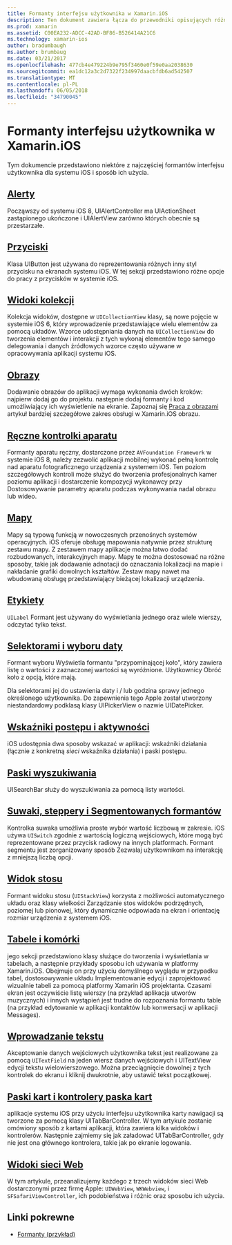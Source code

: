 ```yaml
---
title: Formanty interfejsu użytkownika w Xamarin.iOS
description: Ten dokument zawiera łącza do przewodniki opisujących różne iOS formantów interfejsu użytkownika dostępne dla deweloperów platformy Xamarin.iOS. Połączonej zawartości w tym artykule omówiono alerty, przyciski widokiem kolekcji, obrazy, ręczne aparatu formantów, mapy, etykiety, selektorami, wyboru daty i więcej.
ms.prod: xamarin
ms.assetid: C00EA232-ADCC-42AD-BF86-B526414A21C6
ms.technology: xamarin-ios
author: bradumbaugh
ms.author: brumbaug
ms.date: 03/21/2017
ms.openlocfilehash: 477cb4e479224b9e795f3460e0f59e0aa2038630
ms.sourcegitcommit: ea1dc12a3c2d7322f234997daacbfdb6ad542507
ms.translationtype: MT
ms.contentlocale: pl-PL
ms.lasthandoff: 06/05/2018
ms.locfileid: "34790045"
---
```

# <a name="user-interface-controls-in-xamarinios"></a>Formanty interfejsu użytkownika w Xamarin.iOS

Tym dokumencie przedstawiono niektóre z najczęściej formantów interfejsu użytkownika dla systemu iOS i sposób ich użycia.

## <a name="alertsalertsmd"></a>[Alerty](alerts.md)

Począwszy od systemu iOS 8, UIAlertController ma UIActionSheet zastąpionego ukończone i UIAlertView zarówno których obecnie są przestarzałe.

## <a name="buttonsbuttonsmd"></a>[Przyciski](buttons.md)

Klasa UIButton jest używana do reprezentowania różnych inny styl przycisku na ekranach systemu iOS. W tej sekcji przedstawiono różne opcje do pracy z przycisków w systemie iOS.

## <a name="collection-viewsuicollectionviewmd"></a>[Widoki kolekcji](uicollectionview.md)

Kolekcja widoków, dostępne w `UICollectionView` klasy, są nowe pojęcie w systemie iOS 6, który wprowadzenie przedstawiające wielu elementów za pomocą układów. Wzorce udostępniania danych na `UICollectionView` do tworzenia elementów i interakcji z tych wykonaj elementów tego samego delegowania i danych źródłowych wzorce często używane w opracowywania aplikacji systemu iOS.

## <a name="imagesimagemd"></a>[Obrazy](image.md)

Dodawanie obrazów do aplikacji wymaga wykonania dwóch kroków: najpierw dodaj go do projektu. następnie dodaj formanty i kod umożliwiający ich wyświetlenie na ekranie. Zapoznaj się [Praca z obrazami](~/ios/app-fundamentals/images-icons/index.md) artykuł bardziej szczegółowe zakres obsługi w Xamarin.iOS obrazu.

## <a name="manual-camera-controlsintro-to-manual-camera-controlsmd"></a>[Ręczne kontrolki aparatu](intro-to-manual-camera-controls.md)

Formanty aparatu ręczny, dostarczone przez `AVFoundation Framework` w systemie iOS 8, należy zezwolić aplikacji mobilnej wykonać pełną kontrolę nad aparatu fotograficznego urządzenia z systemem iOS. Ten poziom szczegółowych kontroli może służyć do tworzenia profesjonalnych kamer poziomu aplikacji i dostarczenie kompozycji wykonawcy przy Dostosowywanie parametry aparatu podczas wykonywania nadal obrazu lub wideo.

## <a name="mapsios-mapsindexmd"></a>[Mapy](ios-maps/index.md)

Mapy są typową funkcją w nowoczesnych przenośnych systemów operacyjnych. iOS oferuje obsługę mapowania natywnie przez strukturę zestawu mapy. Z zestawem mapy aplikacje można łatwo dodać rozbudowanych, interakcyjnych mapy. Mapy te można dostosować na różne sposoby, takie jak dodawanie adnotacji do oznaczania lokalizacji na mapie i nakładanie grafiki dowolnych kształtów. Zestaw mapy nawet ma wbudowaną obsługę przedstawiający bieżącej lokalizacji urządzenia.

## <a name="labelslabelsmd"></a>[Etykiety](labels.md)

`UILabel` Formant jest używany do wyświetlania jednego oraz wiele wierszy, odczytać tylko tekst.

## <a name="pickers-and-date-pickerspickermd"></a>[Selektorami i wyboru daty](picker.md)

Formant wyboru Wyświetla formantu "przypominającej koło", który zawiera listę o wartości z zaznaczonej wartości są wyróżnione. Użytkownicy Obróć koło z opcją, które mają.

Dla selektorami jej do ustawienia daty i / lub godzina sprawy jednego określonego użytkownika. Do zapewnienia tego Apple został utworzony niestandardowy podklasą klasy UIPickerView o nazwie UIDatePicker.

## <a name="progress-and-activity-indicatorsprogress-activity-indicatormd"></a>[Wskaźniki postępu i aktywności](progress-activity-indicator.md)

iOS udostępnia dwa sposoby wskazać w aplikacji: wskaźniki działania (łącznie z konkretną _sieci_ wskaźnika działania) i paski postępu.

## <a name="search-barssearchbarmd"></a>[Paski wyszukiwania](searchbar.md)

UISearchBar służy do wyszukiwania za pomocą listy wartości. 

## <a name="sliders-steppers-and-segmented-controlsslider-switch-segmented-controlsmd"></a>[Suwaki, steppery i Segmentowanych formantów](slider-switch-segmented-controls.md)

Kontrolka suwaka umożliwia proste wybór wartość liczbową w zakresie. iOS używa `UISwitch` zgodnie z wartością logiczną wejściowych, które mogą być reprezentowane przez przycisk radiowy na innych platformach. Formant segmentu jest zorganizowany sposób Zezwalaj użytkownikom na interakcję z mniejszą liczbą opcji.

## <a name="stack-viewuistackviewmd"></a>[Widok stosu](uistackview.md)

Formant widoku stosu (`UIStackView`) korzysta z możliwości automatycznego układu oraz klasy wielkości Zarządzanie stos widoków podrzędnych, poziomej lub pionowej, który dynamicznie odpowiada na ekran i orientację rozmiar urządzenia z systemem iOS.

## <a name="tables-and-cellstablesindexmd"></a>[Tabele i komórki](tables/index.md)

jego sekcji przedstawiono klasy służące do tworzenia i wyświetlania w tabelach, a następnie przykłady sposobu ich używania w platformy Xamarin.iOS. Obejmuje on przy użyciu domyślnego wyglądu w przypadku tabel, dostosowywanie układu Implementowanie edycji i zaprojektować wizualnie tabeli za pomocą platformy Xamarin iOS projektanta. Czasami ekran jest oczywiście listę wierszy (na przykład aplikacja utworów muzycznych) i innych wystąpień jest trudne do rozpoznania formantu table (na przykład edytowanie w aplikacji kontaktów lub konwersacji w aplikacji Messages).

## <a name="text-inputtext-inputmd"></a>[Wprowadzanie tekstu](text-input.md)

Akceptowanie danych wejściowych użytkownika tekst jest realizowane za pomocą `UITextField` na jeden wiersz danych wejściowych i UITextView edycji tekstu wielowierszowego. Można przeciągnięcie dowolnej z tych kontrolek do ekranu i kliknij dwukrotnie, aby ustawić tekst początkowej.

## <a name="tab-bars-and-tab-bar-controllerscreating-tabbed-applicationsmd"></a>[Paski kart i kontrolery paska kart](creating-tabbed-applications.md)

aplikacje systemu iOS przy użyciu interfejsu użytkownika karty nawigacji są tworzone za pomocą klasy UITabBarController. W tym artykule zostanie omówiony sposób z kartami aplikacji, która zawiera kilka widoków i kontrolerów. Następnie zajmiemy się jak załadować UITabBarController, gdy nie jest ona głównego kontrolera, takie jak po ekranie logowania.

## <a name="web-viewsuiwebviewmd"></a>[Widoki sieci Web](uiwebview.md)

W tym artykule, przeanalizujemy każdego z trzech widoków sieci Web dostarczonymi przez firmę Apple: `UIWebView`, `WKWebview`, i `SFSafariViewController`, ich podobieństwa i różnic oraz sposobu ich użycia.

## <a name="related-links"></a>Linki pokrewne

- [Formanty (przykład)](https://developer.xamarin.com/samples/Controls/)
